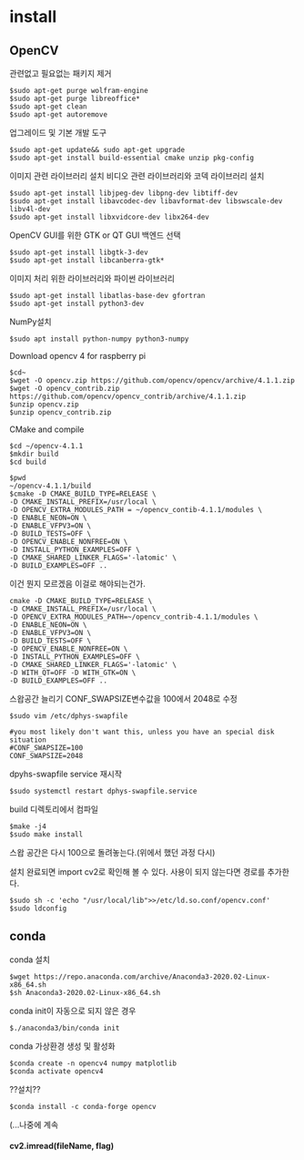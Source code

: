 # install

## OpenCV

관련없고 필요없는 패키지 제거
```
$sudo apt-get purge wolfram-engine
$sudo apt-get purge libreoffice*
$sudo apt-get clean
$sudo apt-get autoremove

```

업그레이드 및 기본 개발 도구
```
$sudo apt-get update&& sudo apt-get upgrade
$sudo apt-get install build-essential cmake unzip pkg-config
```

이미지 관련 라이브러리 설치
비디오 관련 라이브러리와 코덱 라이브러리 설치
```
$sudo apt-get install libjpeg-dev libpng-dev libtiff-dev
$sudo apt-get install libavcodec-dev libavformat-dev libswscale-dev libv4l-dev
$sudo apt-get install libxvidcore-dev libx264-dev
```

OpenCV GUI를 위한 GTK or QT GUI 백엔드 선택
```
$sudo apt-get install libgtk-3-dev
$sudo apt-get install libcanberra-gtk*
```

이미지 처리 위한 라이브러리와 파이썬 라이브러리
```
$sudo apt-get install libatlas-base-dev gfortran
$sudo apt-get install python3-dev
```

NumPy설치
```
$sudo apt install python-numpy python3-numpy
```

Download opencv 4 for raspberry pi
```
$cd~
$wget -O opencv.zip https://github.com/opencv/opencv/archive/4.1.1.zip
$wget -O opencv_contrib.zip https://github.com/opencv/opencv_contrib/archive/4.1.1.zip
$unzip opencv.zip
$unzip opencv_contrib.zip
```

CMake and compile
```
$cd ~/opencv-4.1.1
$mkdir build
$cd build

$pwd
~/opencv-4.1.1/build
$cmake -D CMAKE_BUILD_TYPE=RELEASE \
-D CMAKE_INSTALL_PREFIX=/usr/local \
-D OPENCV_EXTRA_MODULES_PATH = ~/opencv_contib-4.1.1/modules \
-D ENABLE_NEON=ON \
-D ENABLE_VFPV3=ON \
-D BUILD_TESTS=OFF \
-D OPENCV_ENABLE_NONFREE=ON \
-D INSTALL_PYTHON_EXAMPLES=OFF \
-D CMAKE_SHARED_LINKER_FLAGS='-latomic' \
-D BUILD_EXAMPLES=OFF ..
```

이건 뭔지 모르겠음 이걸로 해야되는건가.
```
cmake -D CMAKE_BUILD_TYPE=RELEASE \
-D CMAKE_INSTALL_PREFIX=/usr/local \
-D OPENCV_EXTRA_MODULES_PATH=~/opencv_contrib-4.1.1/modules \
-D ENABLE_NEON=ON \
-D ENABLE_VFPV3=ON \
-D BUILD_TESTS=OFF \
-D OPENCV_ENABLE_NONFREE=ON \
-D INSTALL_PYTHON_EXAMPLES=OFF \
-D CMAKE_SHARED_LINKER_FLAGS='-latomic' \
-D WITH_QT=OFF -D WITH_GTK=ON \
-D BUILD_EXAMPLES=OFF ..
```

스왑공간 늘리기
CONF_SWAPSIZE변수값을 100에서 2048로 수정
```
$sudo vim /etc/dphys-swapfile
```
```
#you most likely don't want this, unless you have an special disk situation
#CONF_SWAPSIZE=100
CONF_SWAPSIZE=2048
```
dpyhs-swapfile service 재시작
```
$sudo systemctl restart dphys-swapfile.service
```

build 디렉토리에서 컴파일
```
$make -j4
$sudo make install
```
스왑 공간은 다시 100으로 돌려놓는다.(위에서 했던 과정 다시)

설치 완료되면 import cv2로 확인해 볼 수 있다.
사용이 되지 않는다면 경로를 추가한다.
```
$sudo sh -c 'echo "/usr/local/lib">>/etc/ld.so.conf/opencv.conf'
$sudo ldconfig
```

## conda
conda 설치
```
$wget https://repo.anaconda.com/archive/Anaconda3-2020.02-Linux-x86_64.sh
$sh Anaconda3-2020.02-Linux-x86_64.sh
```

conda init이 자동으로 되지 않은 경우
```
$./anaconda3/bin/conda init
```

conda 가상환경 생성 및 활성화
```
$conda create -n opencv4 numpy matplotlib
$conda activate opencv4
```

??설치??
```
$conda install -c conda-forge opencv
```
(...나중에 계속


#### cv2.imread(fileName, flag)

